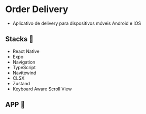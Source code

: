 # Order Delivery
- Aplicativo de delivery para dispositivos móveis Android e IOS

## Stacks :robot:
- React Native
- Expo
- Navigation
- TypeScript
- Navitewind
- CLSX
- Zustand
- Keyboard Aware Scroll View

## APP :iphone: